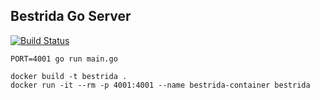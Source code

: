 ## Bestrida Go Server

[![Build Status](https://travis-ci.org/jrzimmerman/bestrida-server-go.svg?branch=master)](https://travis-ci.org/jrzimmerman/bestrida-server-go)

```
PORT=4001 go run main.go
```

```
docker build -t bestrida .
docker run -it --rm -p 4001:4001 --name bestrida-container bestrida
```